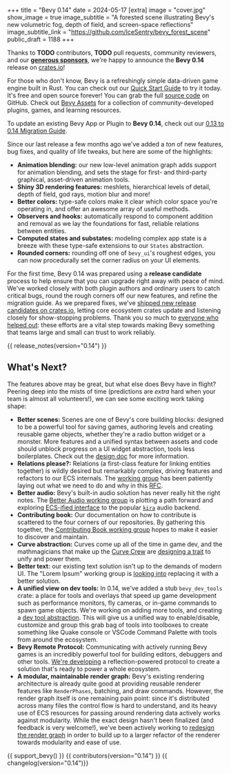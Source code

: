 +++
title = "Bevy 0.14"
date = 2024-05-17
[extra]
image = "cover.jpg"
show_image = true
image_subtitle = "A forested scene illustrating Bevy's new volumetric fog, depth of field, and screen-space reflections"
image_subtitle_link = "https://github.com/IceSentry/bevy_forest_scene"
public_draft = 1188
+++

Thanks to **TODO** contributors, **TODO** pull requests, community reviewers, and our [**generous sponsors**](/community/donate), we're happy to announce the **Bevy 0.14** release on [crates.io](https://crates.io/crates/bevy)!

For those who don't know, Bevy is a refreshingly simple data-driven game engine built in Rust. You can check out our [Quick Start Guide](/learn/quick-start) to try it today. It's free and open source forever! You can grab the full [source code](https://github.com/bevyengine/bevy) on GitHub. Check out [Bevy Assets](https://bevyengine.org/assets) for a collection of community-developed plugins, games, and learning resources.

To update an existing Bevy App or Plugin to **Bevy 0.14**, check out our [0.13 to 0.14 Migration Guide](/learn/migration-guides/0-13-to-0-14/).

Since our last release a few months ago we've added a _ton_ of new features, bug fixes, and quality of life tweaks, but here are some of the highlights:

- **Animation blending:** our new low-level animation graph adds support for animation blending, and sets the stage for first- and third-party graphical, asset-driven animation tools.
- **Shiny 3D rendering features:** meshlets, hierarchical levels of detail, depth of field, god rays, motion blur and more!
- **Better colors:** type-safe colors make it clear which color space you're operating in, and offer an awesome array of useful methods.
- **Observers and hooks:** automatically respond to component addition and removal as we lay the foundations for fast, reliable relations between entities.
- **Computed states and substates:** modeling complex app state is a breeze with these type-safe extensions to our `States` abstraction.
- **Rounded corners:** rounding off one of `bevy_ui`'s roughest edges, you can now procedurally set the corner radius on your UI elements.

For the first time, Bevy 0.14 was prepared using a **release candidate** process to help ensure that you can upgrade right away with peace of mind.
We've worked closely with both plugin authors and ordinary users to catch critical bugs, round the rough corners off our new features, and refine the migration guide.
As we prepared fixes, we've [shipped new release candidates on crates.io](https://crates.io/crates/bevy/versions?sort=date), letting core ecosystem crates update and listening closely for show-stopping problems.
Thank you so much to [everyone who helped out](https://discord.com/channels/691052431525675048/1239930965267054623): these efforts are a vital step towards making Bevy something that teams large and small can trust to work reliably.

<!-- more -->

{{ release_notes(version="0.14") }}

## What's Next?

The features above may be great, but what else does Bevy have in flight?
Peering deep into the mists of time (predictions are _extra_ hard when your team is almost all volunteers!), we can see some exciting work taking shape:

- **Better scenes:** Scenes are one of Bevy's core building blocks: designed to be a powerful tool for saving games, authoring levels and creating reusable game objects, whether they're a radio button widget or a monster. More features and a unified syntax between assets and code should unblock progress on a UI widget abstraction, tools less boilerplates. Check out the [design doc](TODO) for more information.
- **Relations please?:** Relations (a first-class feature for linking entities together) is wildly desired but remarkably complex, driving features and refactors to our ECS internals. The [working group](https://discord.com/channels/691052431525675048/1237010014355456115) has been patiently laying out what we need to do and why in this [RFC](https://github.com/bevyengine/rfcs/pull/79).
- **Better audio:** Bevy's built-in audio solution has never really hit the right notes. The [Better Audio working group](https://discord.com/channels/691052431525675048/1236113088793677888) is plotting a path forward and exploring [ECS-ified interface](https://github.com/SolarLiner/bevy-kira-components) to the popular [`kira`](https://crates.io/crates/kira) audio backend.
- **Contributing book:** Our documentation on how to contribute is scattered to the four corners of our repositories. By gathering this together, the [Contributing Book working group](https://discord.com/channels/691052431525675048/1236112637662724127) hopes to make it easier to discover and maintain.
- **Curve abstraction:** Curves come up all of the time in game dev, and the mathmagicians that make up the [Curve Crew](https://discord.com/channels/691052431525675048/1236110755212820581) are [designing a trait](https://github.com/bevyengine/rfcs/pull/80) to unify and power them.
- **Better text:** our existing text solution isn't up to the demands of modern UI. The "Lorem Ipsum" working group is [looking into](https://discord.com/channels/691052431525675048/1248074018612051978) replacing it with a better solution.
- **A unified view on dev tools:** In 0.14, we've added a stub `bevy_dev_tools` crate: a place for tools and overlays that speed up game development such as performance monitors, fly cameras, or in-game commands to spawn game objects. We're working on adding more tools, and creating a [dev tool abstraction](https://github.com/bevyengine/rfcs/pull/77). This will give us a unified way to enable/disable, customize and group this grab bag of tools into toolboxes to create something like Quake console or VSCode Command Palette with tools from around the ecosystem.
- **Bevy Remote Protocol:** Communicating with actively running Bevy games is an incredibly powerful tool for building editors, debuggers and other tools. [We're developing](https://github.com/bevyengine/bevy/pull/13563) a reflection-powered protocol to create a solution that's ready to power a whole ecosystem.
- **A modular, maintainable render graph:** Bevy's existing rendering architecture is already quite good at providing reusable renderer features like `RenderPhases`, batching, and draw commands. However, the render graph itself is one remaining pain point: since it's distributed across many files the control flow is hard to understand, and its heavy use of ECS resources for passing around rendering data actively works against modularity. While the exact design hasn't been finalized (and feedback is very welcome!), we've been actively working to [redesign the render graph](https://github.com/bevyengine/bevy/pull/13397) in order to build up to a larger refactor of the renderer towards modularity and ease of use.

{{ support_bevy() }}
{{ contributors(version="0.14") }}
{{ changelog(version="0.14")}}
